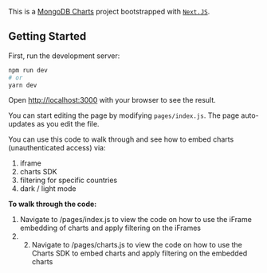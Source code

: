 This is a [MongoDB Charts](https://www.mongodb.com/docs/charts/) project bootstrapped with [`Next.JS`](https://github.com/vercel/next.js/tree/canary/packages/create-next-app).

## Getting Started

First, run the development server:

```bash
npm run dev
# or
yarn dev
```

Open [http://localhost:3000](http://localhost:3000) with your browser to see the result.

You can start editing the page by modifying `pages/index.js`. The page auto-updates as you edit the file.

You can use this code to walk through and see how to embed charts (unauthenticated access) via:
1. iframe
2. charts SDK
3. filtering for specific countries
4. dark / light mode

**To walk through the code:**

1. Navigate to /pages/index.js to view the code on how to use the iFrame embedding of charts and apply filtering on the iFrames
2. 2. Navigate to /pages/charts.js to view the code on how to use the Charts SDK to embed charts and apply filtering on the embedded charts
